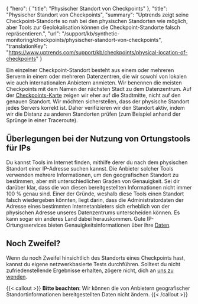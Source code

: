 {
  "hero": {
    "title": "Physischer Standort von Checkpoints"
  },
  "title": "Physischer Standort von Checkpoints",
  "summary": "Uptrends zeigt seine Checkpoint-Standorte so nah bei den physischen Standorten wie möglich, aber Tools zur Geolokalisation können die Checkpoint-Standorte falsch repräsentieren.",
  "url": "/support/kb/synthetic-monitoring/checkpoints/physischer-standort-von-checkpoints",
  "translationKey": "https://www.uptrends.com/support/kb/checkpoints/physical-location-of-checkpoints"
}

Ein einzelner Checkpoint-Standort besteht aus einem oder mehreren Servern in einem oder mehreren Datenzentren, die wir sowohl von lokalen wie auch internationalen Anbietern anmieten. Wir benennen die meisten Checkpoints mit dem Namen der nächsten Stadt zu dem Datenzentrum. Auf der [Checkpoints-Karte](/checkpoints) zeigen wir eher auf die Stadtmitte, nicht auf den genauen Standort. Wir möchten sicherstellen, dass der physische Standort jedes Servers korrekt ist. Daher verifizieren wir den Standort aktiv, indem wir die Distanz zu anderen Standorten prüfen (zum Beispiel anhand der Sprünge in einer Traceroute).

## Überlegungen bei der Nutzung von Ortungstools für IPs

Du kannst Tools im Internet finden, mithilfe derer du nach dem physischen Standort einer IP-Adresse suchen kannst. Die Anbieter solcher Tools verwenden mehrere Informationen, um den geografischen Standort zu bestimmen, aber mit unterschiedlichen Graden von Genauigkeit. Sei dir darüber klar, dass die von diesen bereitgestellten Informationen nicht immer 100 % genau sind. Einer der Gründe, weshalb diese Tools einen Standort falsch wiedergeben könnten, liegt darin, dass die Administratordaten der Adresse eines bestimmten Internetanbieters sich erheblich von der physischen Adresse unseres Datenzentrums unterscheiden können. Es kann sogar ein anderes Land dabei herauskommen. Gute IP-Ortungsservices bieten Genauigkeitsinformationen über ihre [Daten](https://www.maxmind.com/en/geoip2-city-database-accuracy).

## Noch Zweifel?

Wenn du noch Zweifel hinsichtlich des Standorts eines Checkpoints hast, kannst du eigene netzwerkbasierte Tests durchführen. Solltest du nicht zufriedenstellende Ergebnisse erhalten, zögere nicht, dich an [uns zu wenden](/contact).

{{< callout >}}
**Bitte beachten**: Wir können die von Anbietern geografischer Standortinformationen bereitgestellten Daten nicht ändern.
{{< /callout >}}
